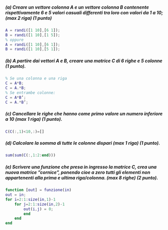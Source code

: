 ##### (a) Creare un vettore colonna A e un vettore colonna B contenente rispettivamente 6 e 5 valori casuali differenti tra loro con valori da 1 a 10; (max 2 riga) (1 punto)

```matlab
A = randi([1 10],[6 1]);
B = randi([1 10],[1 5]);
% oppure
A = randi([1 10],[6 1]);
B = randi([1 10],[5 1]);
```
##### (b) A partire dai vettori A e B, creare una matrice C di 6 righe e 5 colonne (1 punto).

```matlab
% Se una colonna e una riga
C = A*B;
C = A.*B;
% Se entrambe colonne:
C = A*B’;
C = A.*B’;
```

##### (c) Cancellare le righe che hanno come primo valore un numero inferiore a 10 (max 1 riga) (1 punto).

```matlab
C(C(:,1)<10,:)=[]
```

##### (d) Calcolare la somma di tutte le colonne dispari (max 1 riga) (1 punto).

```matlab
sum(sum(C(:,1:2:end)))
```

##### (e) Scrivere una funzione che presa in ingresso la matrice C, crea una nuova matrice ”cornice”, ponendo cioe a zero tutti gli elementi non appartenenti alla prima e ultima riga/colonna. (max 8 righe) (2 punto).

```matlab
function [out] = funzione(in)
out = in;
for i=2:1:size(in,1)-1
    for j=2:1:size(in,2)-1
        out(i,j) = 0;
        end
    end
end
```

